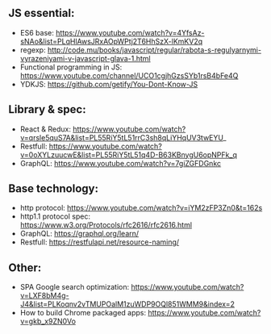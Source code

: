JS essential:
---
 * ES6 base: https://www.youtube.com/watch?v=4YfsAz-sNAo&list=PLqHlAwsJRxAOpWPtj2T6HhSzX-lKmKV2q 
 * regexp: http://code.mu/books/javascript/regular/rabota-s-regulyarnymi-vyrazeniyami-v-javascript-glava-1.html
 * Functional programming in JS: https://www.youtube.com/channel/UCO1cgjhGzsSYb1rsB4bFe4Q
 * YDKJS: https://github.com/getify/You-Dont-Know-JS


Library & spec:
---
 * React & Redux: https://www.youtube.com/watch?v=qrsle5quS7A&list=PL55RiY5tL51rrC3sh8qLiYHqUV3twEYU_
 * Restfull: https://www.youtube.com/watch?v=0oXYLzuucwE&list=PL55RiY5tL51q4D-B63KBnygU6opNPFk_q
 * GraphQL: https://www.youtube.com/watch?v=7giZGFDGnkc
  


Base technology:
--- 
 * http protocol: https://www.youtube.com/watch?v=iYM2zFP3Zn0&t=162s
 * http1.1 protocol spec: https://www.w3.org/Protocols/rfc2616/rfc2616.html
 * GraphQL: https://graphql.org/learn/
 * Restfull: https://restfulapi.net/resource-naming/
 

  
Other:
---
  * SPA Google search optimization: https://www.youtube.com/watch?v=LXF8bM4g-J4&list=PLKoqnv2vTMUPOalM1zuWDP9OQl851WMM9&index=2
  * How to build Chrome packaged apps: https://www.youtube.com/watch?v=gkb_x9ZN0Vo

